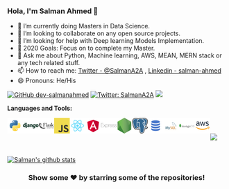 ### Hola, I'm Salman Ahmed 👋

- 🌱 I’m currently doing Masters in Data Science.
- 👯 I’m looking to collaborate on any open source projects.
- 🤔 I’m looking for help with Deep learning Models Implementation.
- 🥅 2020 Goals: Focus on to complete my Master.
- 💬 Ask me about Python, Machine learning, AWS, MEAN, MERN stack  or any tech related stuff.
- 📫 How to reach me: [Twitter - @SalmanA2A](https://twitter.com/SalmanA2A) , [Linkedin - salman-ahmed](https://www.linkedin.com/in/salman-ahmed-8abb0472/)
- 😄 Pronouns: He/His

[![GitHub dev-salmanahmed](https://img.shields.io/github/followers/dev-salmanahmed?label=follow&style=social)](https://github.com/dev-salmanahmed)
[![Twitter: SalmanA2A](https://img.shields.io/twitter/follow/SalmanA2A?style=social)](https://twitter.com/SalmanA2A)
<a href="https://www.linkedin.com/in/salman-ahmed-8abb0472/"><img height="25" src="https://github.com/WaylonWalker/WaylonWalker/blob/main/icon/linkedin.png?raw=true"></a>


**Languages and Tools:**  

<img align="left" alt="Python" width="36px" src="https://raw.githubusercontent.com/github/explore/80688e429a7d4ef2fca1e82350fe8e3517d3494d/topics/python/python.png">
<img align="left" alt="Django" width="36px" src="https://raw.githubusercontent.com/github/explore/80688e429a7d4ef2fca1e82350fe8e3517d3494d/topics/django/django.png">
<img align="left" alt="Django" width="36px" src="https://raw.githubusercontent.com/github/explore/80688e429a7d4ef2fca1e82350fe8e3517d3494d/topics/flask/flask.png" alt="flask">
<img align="left" alt="javascript" width="36px" src="https://raw.githubusercontent.com/github/explore/80688e429a7d4ef2fca1e82350fe8e3517d3494d/topics/javascript/javascript.png">
<img align="left" width="36px" src="https://raw.githubusercontent.com/github/explore/80688e429a7d4ef2fca1e82350fe8e3517d3494d/topics/react/react.png">
<img align="left" width="36px" src="https://raw.githubusercontent.com/github/explore/80688e429a7d4ef2fca1e82350fe8e3517d3494d/topics/angular/angular.png">
<img align="left" width="36px" src="https://raw.githubusercontent.com/github/explore/80688e429a7d4ef2fca1e82350fe8e3517d3494d/topics/express/express.png">
<img align="left" width="36px" src="https://raw.githubusercontent.com/github/explore/80688e429a7d4ef2fca1e82350fe8e3517d3494d/topics/nodejs/nodejs.png"> 
<img align="left" src="https://raw.githubusercontent.com/github/explore/80688e429a7d4ef2fca1e82350fe8e3517d3494d/topics/postgresql/postgresql.png" width="36" height="36" alt="postgresql logo">
<img align="left" width="36px" src="https://raw.githubusercontent.com/github/explore/80688e429a7d4ef2fca1e82350fe8e3517d3494d/topics/sql/sql.png">
<img align="left" width="36px" src="https://raw.githubusercontent.com/github/explore/80688e429a7d4ef2fca1e82350fe8e3517d3494d/topics/mysql/mysql.png">
<img align="left" width="36px" src="https://raw.githubusercontent.com/github/explore/80688e429a7d4ef2fca1e82350fe8e3517d3494d/topics/mongodb/mongodb.png">
<img align="left" src="https://raw.githubusercontent.com/github/explore/fbceb94436312b6dacde68d122a5b9c7d11f9524/topics/aws/aws.png" width="36" height="36" alt="aws">

<br>
<br>


<div align="left">
<a href="https://github.com/dev-salmanahmed">
  <img align="center" src="https://github-readme-stats.vercel.app/api/top-langs/?username=dev-salmanahmed&theme=radical&hide_langs_below=1" />
</a>
</div>

<br>
<br>

<div align="left">
  <a href="https://github.com/dev-salmanahmed">
   <img align="center" src="https://github-readme-stats.vercel.app/api?username=dev-salmanahmed&show_icons=true&theme=radical&line_height=45" alt="Salman's github   stats"/>
  </a>
</div>

<div align="center">
  
### Show some ❤️ by starring some of the repositories!

</div>


